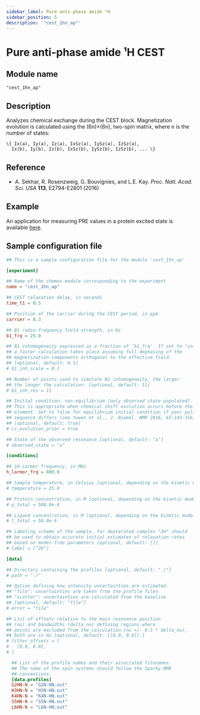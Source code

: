```yaml
---
sidebar_label: Pure anti-phase amide ¹H
sidebar_position: 5
description: '"cest_1hn_ap"'
---
```


# Pure anti-phase amide ¹H CEST

## Module name

`"cest_1hn_ap"`

## Description

Analyzes chemical exchange during the CEST block. Magnetization evolution is
calculated using the (6n)×(6n), two-spin matrix, where n is the number of
states:

    \{ Ix(a), Iy(a), Iz(a), IxSz(a), IySz(a), IzSz(a),
      Ix(b), Iy(b), Iz(b), IxSz(b), IySz(b), IzSz(b), ... \}

## Reference

-   A. Sekhar, R. Rosenzweig, G. Bouvignies, and L.E. Kay. _Proc. Natl. Acad. Sci.
    USA_ **113**, E2794-E2801 (2016)

## Example

An application for measuring PRE values in a protein excited state is available
[here](https://github.com/gbouvignies/chemex/tree/master/examples/Experiments/CEST_1HN_AP/).

## Sample configuration file

```toml title="experiment.toml"
## This is a sample configuration file for the module 'cest_1hn_ap'

[experiment]

## Name of the chemex module corresponding to the experiment
name = "cest_1hn_ap"

## CEST relaxation delay, in seconds
time_t1 = 0.5

## Position of the carrier during the CEST period, in ppm
carrier = 8.3

## B1 radio-frequency field strength, in Hz
b1_frq = 25.0

## B1 inhomogeneity expressed as a fraction of 'b1_frq'. If set to "inf",
## a faster calculation takes place assuming full dephasing of the
## magnetization components orthogonal to the effective field.
## [optional, default: 0.1]
# b1_inh_scale = 0.1

## Number of points used to simulate B1 inhomogeneity, the larger
## the longer the calculation. [optional, default: 11]
# b1_inh_res = 11

## Initial condition: non-equilibrium (only observed state populated).
## This is appropriate when chemical shift evolution occurs before the CEST
## element. Set to false for equilibrium initial condition if your pulse
## sequence differs (see Yuwen et al., J. Biomol. NMR 2016, 65:143-156).
## [optional, default: true]
# cs_evolution_prior = true

## State of the observed resonance [optional, default: "a"]
# observed_state = "a"

[conditions]

## 1H Larmor frequency, in MHz
h_larmor_frq = 800.0

## Sample temperature, in Celsius [optional, depending on the kinetic model]
# temperature = 25.0

## Protein concentration, in M [optional, depending on the kinetic model]
# p_total = 500.0e-6

## Ligand concentration, in M [optional, depending on the kinetic model]
# l_total = 50.0e-6

## Labeling scheme of the sample, for deuterated samples "2H" should
## be used to obtain accurate initial estimates of relaxation rates
## based on model-free parameters [optional, default: []]
# label = ["2H"]

[data]

## Directory containing the profiles [optional, default: "./"]
# path = "./"

## Option defining how intensity uncertainties are estimated.
## "file": uncertainties are taken from the profile files
## "scatter": uncertainties are calculated from the baseline
## [optional, default: "file"]
# error = "file"

## List of offsets relative to the main resonance position
## (nu) and bandwidths (delta_nu) defining regions where
## points are excluded from the calculation (nu +/- 0.5 * delta_nu),
## both are in Hz [optional, default: [[0.0, 0.0]] ]
# filter_offsets = [
#   [0.0, 0.0],
# ]

  ## List of the profile names and their associated filenames.
  ## The name of the spin systems should follow the Sparky-NMR
  ## conventions.
  [data.profiles]
  G2HN-N = "G2N-HN.out"
  H3HN-N = "H3N-HN.out"
  K4HN-N = "K4N-HN.out"
  S5HN-N = "S5N-HN.out"
  L6HN-N = "L6N-HN.out"
```
